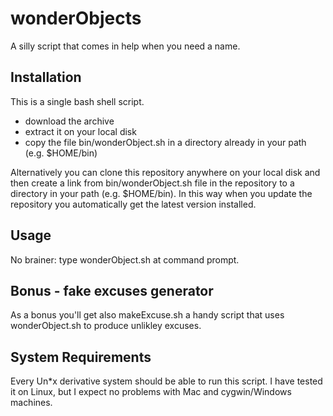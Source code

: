 # wonderObjects
A silly script that comes in help when you need a name.

## Installation
This is a single bash shell script.
- download the archive
- extract it on your local disk
- copy the file bin/wonderObject.sh in a directory already in your path (e.g. $HOME/bin)

Alternatively you can clone this repository anywhere on your local disk and then create a link from bin/wonderObject.sh file in the repository to a directory in your path (e.g. $HOME/bin). In this way when you update the repository you automatically get the latest version installed.

## Usage
No brainer: type wonderObject.sh at command prompt.

## Bonus - fake excuses generator
As a bonus you'll get also makeExcuse.sh a handy script that uses wonderObject.sh to produce unlikley excuses.

## System Requirements
Every Un\*x derivative system should be able to run this script. I have tested it on Linux, but I expect no problems with Mac and cygwin/Windows machines.
